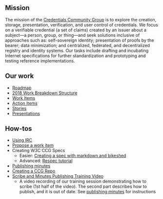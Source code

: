 ## Mission
The mission of the [Credentials Community Group](https://www.w3.org/community/credentials) is to explore the creation, storage, presentation, verification, and user control of credentials. We focus on a verifiable credential (a set of claims) created by an issuer about a subject—a person, group, or thing—and seek solutions inclusive of approaches such as: self-sovereign identity; presentation of proofs by the bearer; data minimization; and centralized, federated, and decentralized registry and identity systems. Our tasks include drafting and incubating Internet specifications for further standardization and prototyping and testing reference implementations.

## Our work

- [Roadmap](roadmap/)
- [2018 Work Breakdown Structure](Credentials-Community-Group-2018-WBS.png)
- [Work Items](https://w3c-ccg.github.io/community/work_items.html)
- [Action Items](https://github.com/w3c-ccg/community/issues?q=is%3Aopen+is%3Aissue+label%3A%22action+item%22)   
- [Stories](stories/)
- [Presentations](presentations/)

## How-tos

- [Using IRC](irc_ref.md)
- [Propose a work item](propose_work_item.md)
- Creating W3C CCG Specs
    - Easier: [Creating a spec with markdown and bikeshed](bikeshed_instructions.md)
    - Advanced: [Respec tutorial](respec.md)
- [Publishing minutes](publish.md)
- [Creating a CCG Repo](create_repo.md)
- [Scribe and Minutes Publishing Training Video](https://www.youtube.com/watch?v=0Sn7co2eSCo&t=1s)
  - A video recording of our training session demonstrating how to scribe (1st half of the video). The second part describes how to publish, and it is out of date. See [publishing minutes](publish.md) for instructions
   

